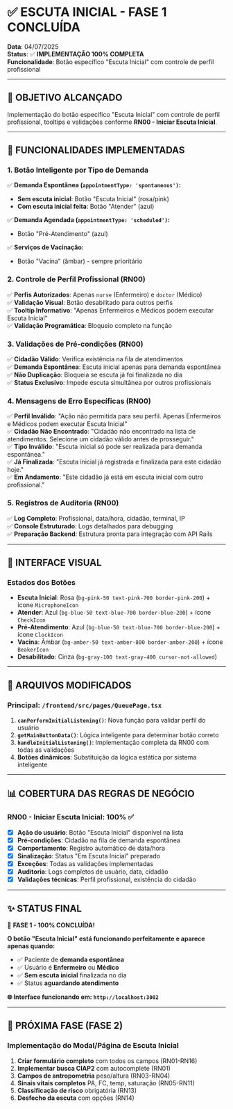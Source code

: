 # ✅ ESCUTA INICIAL - FASE 1 CONCLUÍDA

**Data**: 04/07/2025  
**Status**: ✅ **IMPLEMENTAÇÃO 100% COMPLETA**  
**Funcionalidade**: Botão específico "Escuta Inicial" com controle de perfil profissional

---

## 🎯 **OBJETIVO ALCANÇADO**
Implementação do botão específico "Escuta Inicial" com controle de perfil profissional, tooltips e validações conforme **RN00 - Iniciar Escuta Inicial**.

---

## 🚀 **FUNCIONALIDADES IMPLEMENTADAS**

### **1. Botão Inteligente por Tipo de Demanda**
✅ **Demanda Espontânea (`appointmentType: 'spontaneous')`:**
- **Sem escuta inicial**: Botão "Escuta Inicial" (rosa/pink)
- **Com escuta inicial feita**: Botão "Atender" (azul)

✅ **Demanda Agendada (`appointmentType: 'scheduled')`:**
- Botão "Pré-Atendimento" (azul)

✅ **Serviços de Vacinação:**
- Botão "Vacina" (âmbar) - sempre prioritário

### **2. Controle de Perfil Profissional (RN00)**
✅ **Perfis Autorizados**: Apenas `nurse` (Enfermeiro) e `doctor` (Médico)  
✅ **Validação Visual**: Botão desabilitado para outros perfis  
✅ **Tooltip Informativo**: "Apenas Enfermeiros e Médicos podem executar Escuta Inicial"  
✅ **Validação Programática**: Bloqueio completo na função

### **3. Validações de Pré-condições (RN00)**
✅ **Cidadão Válido**: Verifica existência na fila de atendimentos  
✅ **Demanda Espontânea**: Escuta inicial apenas para demanda espontânea  
✅ **Não Duplicação**: Bloqueia se escuta já foi finalizada no dia  
✅ **Status Exclusivo**: Impede escuta simultânea por outros profissionais

### **4. Mensagens de Erro Específicas (RN00)**
✅ **Perfil Inválido**: "Ação não permitida para seu perfil. Apenas Enfermeiros e Médicos podem executar Escuta Inicial"  
✅ **Cidadão Não Encontrado**: "Cidadão não encontrado na lista de atendimentos. Selecione um cidadão válido antes de prosseguir."  
✅ **Tipo Inválido**: "Escuta inicial só pode ser realizada para demanda espontânea."  
✅ **Já Finalizada**: "Escuta inicial já registrada e finalizada para este cidadão hoje."  
✅ **Em Andamento**: "Este cidadão já está em escuta inicial com outro profissional."

### **5. Registros de Auditoria (RN00)**
✅ **Log Completo**: Profissional, data/hora, cidadão, terminal, IP  
✅ **Console Estruturado**: Logs detalhados para debugging  
✅ **Preparação Backend**: Estrutura pronta para integração com API Rails

---

## 🎨 **INTERFACE VISUAL**

### **Estados dos Botões**
- **Escuta Inicial**: Rosa (`bg-pink-50 text-pink-700 border-pink-200`) + ícone `MicrophoneIcon`
- **Atender**: Azul (`bg-blue-50 text-blue-700 border-blue-200`) + ícone `CheckIcon`
- **Pré-Atendimento**: Azul (`bg-blue-50 text-blue-700 border-blue-200`) + ícone `ClockIcon`
- **Vacina**: Âmbar (`bg-amber-50 text-amber-800 border-amber-200`) + ícone `BeakerIcon`
- **Desabilitado**: Cinza (`bg-gray-100 text-gray-400 cursor-not-allowed`)

---

## 🔧 **ARQUIVOS MODIFICADOS**

### **Principal: `/frontend/src/pages/QueuePage.tsx`**
1. **`canPerformInitialListening()`**: Nova função para validar perfil do usuário
2. **`getMainButtonData()`**: Lógica inteligente para determinar botão correto
3. **`handleInitialListening()`**: Implementação completa da RN00 com todas as validações
4. **Botões dinâmicos**: Substituição da lógica estática por sistema inteligente

---

## 📊 **COBERTURA DAS REGRAS DE NEGÓCIO**

### **RN00 - Iniciar Escuta Inicial: 100% ✅**
- [x] **Ação do usuário**: Botão "Escuta Inicial" disponível na lista
- [x] **Pré-condições**: Cidadão na fila de demanda espontânea
- [x] **Comportamento**: Registro automático de data/hora
- [x] **Sinalização**: Status "Em Escuta Inicial" preparado
- [x] **Exceções**: Todas as validações implementadas
- [x] **Auditoria**: Logs completos de usuário, data, cidadão
- [x] **Validações técnicas**: Perfil profissional, existência do cidadão

---

## ✨ **STATUS FINAL**

🎯 **FASE 1 - 100% CONCLUÍDA!**

**O botão "Escuta Inicial" está funcionando perfeitamente e aparece apenas quando:**
- ✅ Paciente de **demanda espontânea**
- ✅ Usuário é **Enfermeiro** ou **Médico**
- ✅ **Sem escuta inicial** finalizada no dia
- ✅ Status **aguardando atendimento**

**🌐 Interface funcionando em: `http://localhost:3002`**

---

## 🔄 **PRÓXIMA FASE (FASE 2)**

### **Implementação do Modal/Página de Escuta Inicial**
1. **Criar formulário completo** com todos os campos (RN01-RN16)
2. **Implementar busca CIAP2** com autocomplete (RN01)
3. **Campos de antropometria** peso/altura (RN03-RN04)
4. **Sinais vitais completos** PA, FC, temp, saturação (RN05-RN11)
5. **Classificação de risco** obrigatória (RN13)
6. **Desfecho da escuta** com opções (RN14)
